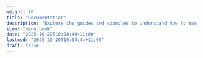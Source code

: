 ```yaml
---
weight: 10
title: "Documentation"
description: "Explore the guides and examples to understand how to use all the features of contrib"
icon: "menu_book"
date: "2025-10-20T10:04:44+11:00"
lastmod: "2025-10-20T10:04:44+11:00"
draft: false
---
```

